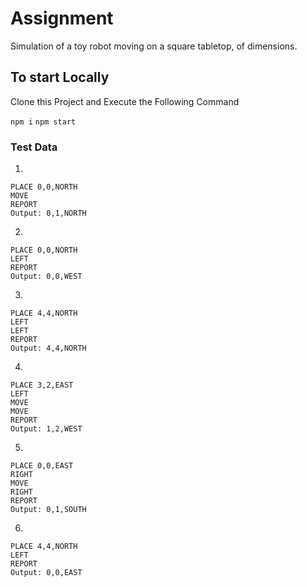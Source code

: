 # Assignment

Simulation of a toy robot moving on a square tabletop, of dimensions.

## To start Locally

Clone this Project and Execute the Following Command

`npm i`
`npm start`

### Test Data

1.

```
PLACE 0,0,NORTH
MOVE
REPORT
Output: 0,1,NORTH
```

2.

```
PLACE 0,0,NORTH
LEFT
REPORT
Output: 0,0,WEST
```

3.

```
PLACE 4,4,NORTH
LEFT
LEFT
REPORT
Output: 4,4,NORTH
```

4.

```
PLACE 3,2,EAST
LEFT
MOVE
MOVE
REPORT
Output: 1,2,WEST
```

5.

```
PLACE 0,0,EAST
RIGHT
MOVE
RIGHT
REPORT
Output: 0,1,SOUTH
```

6.

```
PLACE 4,4,NORTH
LEFT
REPORT
Output: 0,0,EAST
```
